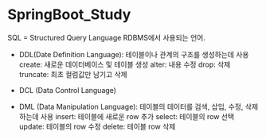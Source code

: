 # SpringBoot_Study

SQL = Structured Query Language
RDBMS에서 사용되는 언어.

- DDL(Date Definition Language): 테이블이나 관계의 구조를 생성하는데 사용
create: 새로운 데이터베이스 및 테이블 생성
alter: 내용 수정
drop: 삭제
truncate: 최초 컬럼값만 남기고 삭제

- DCL (Data Control Language)
- DML (Data Manipulation Language): 테이블의 데이터를 검색, 삽입, 수정, 삭제하는데 사용
insert: 테이블에 새로운 row 추가
select: 테이블의 row 선택
update: 테이블의 row 수정
delete: 테이블 row 삭제